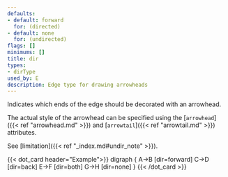 ```yaml
---
defaults:
- default: forward
  for: (directed)
- default: none
  for: (undirected)
flags: []
minimums: []
title: dir
types:
- dirType
used_by: E
description: Edge type for drawing arrowheads
---
```


Indicates which ends of the edge should be decorated with an arrowhead.

The actual style of the arrowhead can be specified using the
[`arrowhead`]({{< ref "arrowhead.md" >}}) and [`arrowtail`]({{< ref "arrowtail.md" >}}) attributes.

See [limitation]({{< ref "_index.md#undir_note" >}}).

{{< dot_card header="Example">}}
digraph {
  A->B [dir=forward]
  C->D [dir=back]
  E->F [dir=both]
  G->H [dir=none]
}
{{< /dot_card >}}
